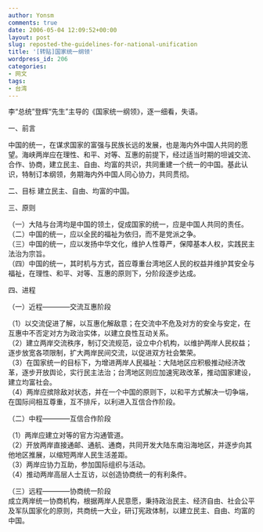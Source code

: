 ```yaml
---
author: Yonsm
comments: true
date: 2006-05-04 12:09:52+00:00
layout: post
slug: reposted-the-guidelines-for-national-unification
title: '[转贴]国家统一纲领'
wordpress_id: 206
categories:
- 网文
tags:
- 台湾
---
```


李“总统”登辉“先生”主导的《国家统一纲领》，逐一细看，失语。  
  
一、前言    
  
中国的统一，在谋求国家的富强与民族长远的发展，也是海内外中国人共同的愿望。海峡两岸应在理性、和平、对等、互惠的前提下，经过适当时期的坦诚交流、合作、协商，建立民主、自由、均富的共识，共同重建一个统一的中国。基此认识，特制订本纲领，务期海内外中国人同心协力，共同贯彻。    
  
二、目标 建立民主、自由、均富的中国。    
<!-- more -->  
三、原则    
  
（一）大陆与台湾均是中国的领土，促成国家的统一，应是中国人共同的责任。    
（二）中国的统一，应以全民的福祉为依归，而不是党派之争。    
（三）中国的统一，应以发扬中华文化，维护人性尊严，保障基本人权，实践民主法治为宗旨。    
（四）中国的统一，其时机与方式，首应尊重台湾地区人民的权益并维护其安全与福祉，在理性、和平、对等、互惠的原则下，分阶段逐步达成。    
  
四、进程    
  
（一）近程――――交流互惠阶段    
  
（1）以交流促进了解，以互惠化解敌意；在交流中不危及对方的安全与安定，在互惠中不否定对方为政治实体，以建立良性互动关系。    
（2）建立两岸交流秩序，制订交流规范，设立中介机构，以维护两岸人民权益；逐步放宽各项限制，扩大两岸民间交流，以促进双方社会繁荣。    
（3）在国家统一的目标下，为增进两岸人民福祉：大陆地区应积极推动经济改革，逐步开放舆论，实行民主法治；台湾地区则应加速宪政改革，推动国家建设，建立均富社会。    
（4）两岸应摈除敌对状态，并在一个中国的原则下，以和平方式解决一切争端，在国际间相互尊重，互不排斥，以利进入互信合作阶段。    
  
（二）中程――――互信合作阶段    
  
（1）两岸应建立对等的官方沟通管道。    
（2）开放两岸直接通邮、通航、通商，共同开发大陆东南沿海地区，并逐步向其他地区推展，以缩短两岸人民生活差距。    
（3）两岸应协力互助，参加国际组织与活动。    
（4）推动两岸高层人士互访，以创造协商统一的有利条件。    
  
（三）远程――――协商统一阶段    
成立两岸统一协商机构，根据两岸人民意愿，秉持政治民主、经济自由、社会公平及军队国家化的原则，共商统一大业，研订宪政体制，以建立民主、自由、均富的中国。
